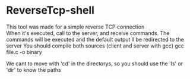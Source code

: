 # ReverseTcp-shell
<p>
  This tool was made for a simple reverse TCP connection
  <br>
  When it's executed, call to the server, and receive commands.
  The commands will be executed and the default output ll be redirected to the server
  You should compile both sources (client and server with gcc)
  gcc file.c -o binary
  
  
  We cant to move with 'cd' in the directorys, so you should use the 'ls' or 'dir' to know the paths
  
 

